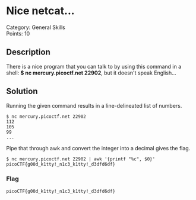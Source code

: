 # Nice netcat...
Category: General Skills\
Points: 10

## Description
There is a nice program that you can talk to by using this command in a shell: **$ nc mercury.picoctf.net 22902**, but it doesn't speak English...

## Solution
Running the given command results in a line-delineated list of numbers.
```
$ nc mercury.picoctf.net 22902
112 
105 
99 
...
```

Pipe that through awk and convert the integer into a decimal gives the flag.
```
$ nc mercury.picoctf.net 22902 | awk '{printf "%c", $0}'
picoCTF{g00d_k1tty!_n1c3_k1tty!_d3dfd6df}
```

### Flag
```
picoCTF{g00d_k1tty!_n1c3_k1tty!_d3dfd6df}
```
